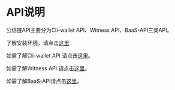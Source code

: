 # API说明

公信链API主要分为Cli-wallet API、Witness API、BaaS-API三类API。

了解安装环境，请点击[这里](/api/installation.md)

如需了解Cli-wallet API 请点击[这里](/api/cli-wallet-api.md)。

如需了解Witness API 请点击[这里](/api/witness-api.md)。

如需了解BaaS-API请点击[这里](/api/baas-api.md)。

